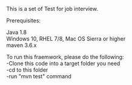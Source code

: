 This is a set of Test for job interview. 


Prerequisites: 

Java 1.8\
Windows 10, RHEL 7/8, Mac OS Sierra or higher\
maven 3.6.x

To run this fraemwork, please do the following:\
-Clone this code into a target folder you need\
-cd to this folder\
-run "mvn test" command

